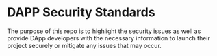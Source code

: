 # DAPP Security Standards

The purpose of this repo is to highlight the security issues as well as provide DApp developers with the necessary information to launch their project securely or mitigate any issues that may occur.
